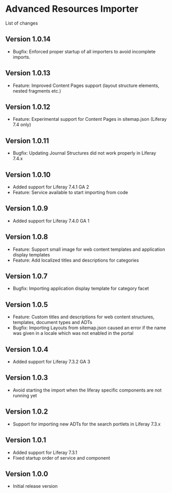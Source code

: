 Advanced Resources Importer
===========================

List of changes

Version 1.0.14
--------------
* Bugfix: Enforced proper startup of all importers to avoid incomplete imports.

Version 1.0.13
--------------
* Feature: Improved Content Pages support (layout structure elements, nested fragments etc.)

Version 1.0.12
--------------
* Feature: Experimental support for Content Pages in sitemap.json (Liferay 7.4 only)

Version 1.0.11
--------------
* Bugfix: Updating Journal Structures did not work properly in Liferay 7.4.x

Version 1.0.10
--------------
* Added support for Liferay 7.4.1 GA 2
* Feature: Service available to start importing from code

Version 1.0.9
-------------
* Added support for Liferay 7.4.0 GA 1

Version 1.0.8
-------------
* Feature: Support small image for web content templates and application display templates
* Feature: Add localized titles and descriptions for categories

Version 1.0.7
-------------
* Bugfix: Importing application display template for category facet

Version 1.0.5
-------------
* Feature: Custom titles and descriptions for web content structures, templates, document types and ADTs
* Bugfix: Importing Layouts from sitemap.json caused an error if the name was given in a locale which was not enabled in the portal

Version 1.0.4
-------------
* Added support for Liferay 7.3.2 GA 3

Version 1.0.3
-------------
* Avoid starting the import when the liferay specific components are not running yet

Version 1.0.2
-------------
* Support for importing new ADTs for the search portlets in Liferay 7.3.x

Version 1.0.1
-------------
* Added support for Liferay 7.3.1
* Fixed startup order of service and component

Version 1.0.0
-------------
* Initial release version
